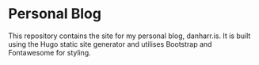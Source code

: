 # Personal Blog
This repository contains the site for my personal blog, danharr.is. It is built using the Hugo static site generator and utilises Bootstrap and Fontawesome for styling.
